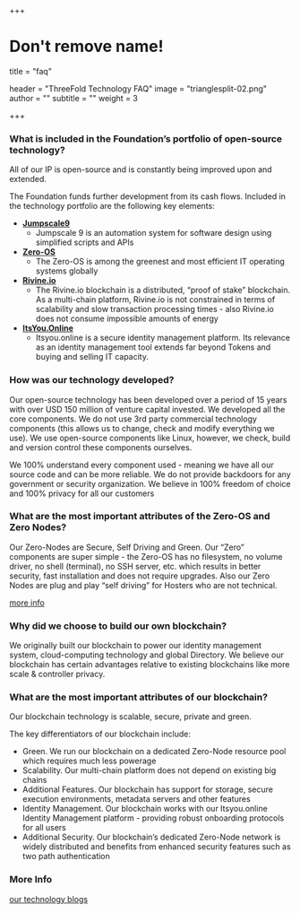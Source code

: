 +++
# Don't remove name!
title = "faq"

header = "ThreeFold Technology FAQ"
image = "trianglesplit-02.png"
author = ""
subtitle = ""
weight = 3

+++


### What is included in the Foundation’s portfolio of open-source technology?

All of our IP is open-source and is constantly being improved upon and extended.  

The Foundation funds further development from its cash flows. Included in the technology portfolio are the following key elements:

- [**Jumpscale9**](https://github.com/jumpscale) 
    - Jumpscale 9 is an automation system for software design using simplified scripts and APIs
- [**Zero-OS**](https://github.com/zero-os)
    - The Zero-OS is among the greenest and most efficient IT operating systems globally
- [**Rivine.io**](https://github.com/rivine)  
    - The Rivine.io blockchain is a distributed, “proof of stake” blockchain.  As a multi-chain platform, Rivine.io is not constrained in terms of scalability and slow transaction processing times - also Rivine.io does not consume impossible amounts of energy
- [**ItsYou.Online**](https://github.com/itsyouonline)
    - Itsyou.online is a  secure identity management platform.  Its relevance as an identity management tool extends far beyond Tokens and buying and selling IT capacity.

### ​How was our technology developed?

Our open-source technology has been developed over a period of 15 years with over USD 150 million of venture capital invested.  We developed all the core components.  We do not use 3rd party commercial technology components (this allows us to change, check and modify everything we use).  We use open-source components like Linux, however, we check, build and version control these components ourselves.  

We 100% understand every component used - meaning we have all our source code and can be more reliable.  We do not provide backdoors for any government or security organization.  We believe in 100% freedom of choice and 100% privacy for all our customers

### What are the most important attributes of the Zero-OS and Zero Nodes?

Our Zero-Nodes are Secure, Self Driving and Green.  Our “Zero” components are super simple - the Zero-OS has no filesystem, no volume driver, no shell (terminal), no SSH server, etc. which results in better security, fast installation and does not require upgrades.  Also our Zero Nodes are plug and play “self driving” for Hosters who are not technical.  

[more info](http://www.threefoldtoken.com/information/zero-node)


### Why did we choose to build our own blockchain?

We originally built our blockchain to power our identity management system, cloud-computing technology and global Directory.   We believe our blockchain has certain advantages relative to existing blockchains like more scale & controller privacy.

### What are the most important attributes of our blockchain?

Our blockchain technology is scalable, secure, private and green.  

The key differentiators of our blockchain include:
- Green.  We  run our blockchain on a dedicated Zero-Node resource pool which requires much less powerage
- Scalability.  Our multi-chain platform does not depend on existing big chains
- Additional Features.  Our blockchain has support for storage, secure execution environments, metadata servers and other features
- Identity Management.  Our blockchain works with our Itsyou.online Identity Management platform - providing robust onboarding protocols for all users
- Additional Security.  Our blockchain’s dedicated Zero-Node network is widely distributed and benefits from enhanced security features such as two path authentication

### More Info

[our technology blogs](http://www.threefoldtoken.com/information/)

